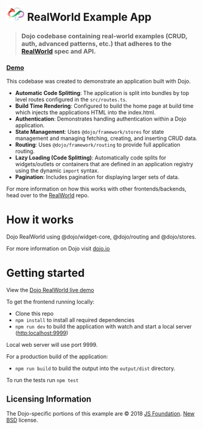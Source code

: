 # <img src="logo.png" width="48"> RealWorld Example App

> ### Dojo codebase containing real-world examples (CRUD, auth, advanced patterns, etc.) that adheres to the [RealWorld](https://github.com/gothinkster/realworld) spec and API.

### [Demo](https://dojo.github.io/examples/realworld/)


This codebase was created to demonstrate an application built with Dojo.

 * **Automatic Code Splitting**: The application is split into bundles by top level routes configured in the `src/routes.ts`.
 * **Build Time Rendering**: Configured to build the home page at build time which injects the applications HTML into the index.html.
 * **Authentication**: Demonstrates handling authentication within a Dojo application.
 * **State Management**: Uses `@dojo/framework/stores` for state management and managing fetching, creating, and inserting CRUD data.
 * **Routing**: Uses `@dojo/framework/routing` to provide full application routing.
 * **Lazy Loading (Code Splitting)**: Automatically code splits for widgets/outlets or containers that are defined in an application registry using the dynamic `import` syntax.
 * **Pagination**: Includes pagination for displaying larger sets of data.

For more information on how this works with other frontends/backends, head over to the [RealWorld](https://github.com/gothinkster/realworld) repo.

# How it works

Dojo RealWorld using @dojo/widget-core, @dojo/routing and @dojo/stores.

For more information on Dojo visit [dojo.io](https://dojo.io)

# Getting started

View the [Dojo RealWorld live demo](https://dojo.github.io/examples/realworld/)

To get the frontend running locally:

- Clone this repo
- `npm install` to install all required dependencies
- `npm run dev` to build the application with watch and start a local server ([http:localhost:9999](http:localhost:9999))

Local web server will use port 9999.

For a production build of the application:

- `npm run build` to build the output into the `output/dist` directory.

To run the tests run `npm test`

## Licensing Information

The Dojo-specific portions of this example are © 2018 [JS Foundation](https://js.foundation/). [New BSD](http://opensource.org/licenses/BSD-3-Clause) license.
